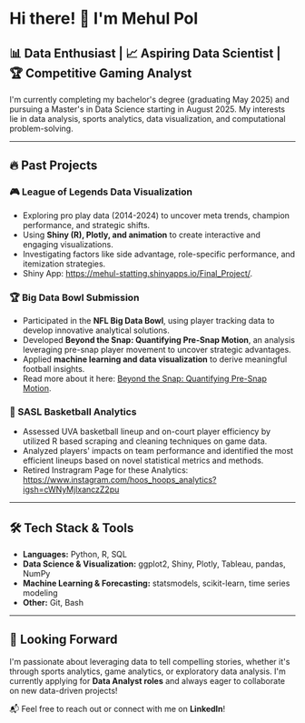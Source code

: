 # Hi there! 👋 I'm Mehul Pol

## 📊 Data Enthusiast | 📈 Aspiring Data Scientist | 🏆 Competitive Gaming Analyst

I'm currently completing my bachelor's degree (graduating May 2025) and pursuing a Master's in Data Science starting in August 2025. My interests lie in data analysis, sports analytics, data visualization, and computational problem-solving.

---

## 🔥 Past Projects

### 🎮 League of Legends Data Visualization

- Exploring pro play data (2014-2024) to uncover meta trends, champion performance, and strategic shifts.
- Using **Shiny (R), Plotly, and animation** to create interactive and engaging visualizations.
- Investigating factors like side advantage, role-specific performance, and itemization strategies.
- Shiny App: https://mehul-statting.shinyapps.io/Final_Project/.

### 🏆 Big Data Bowl Submission

- Participated in the **NFL Big Data Bowl**, using player tracking data to develop innovative analytical solutions.
- Developed **Beyond the Snap: Quantifying Pre-Snap Motion**, an analysis leveraging pre-snap player movement to uncover strategic advantages.
- Applied **machine learning and data visualization** to derive meaningful football insights.
- Read more about it here: [Beyond the Snap: Quantifying Pre-Snap Motion](https://www.kaggle.com/code/maxvanzandt/beyond-the-snap-quantifying-pre-snap-motion).

### 🏀 SASL Basketball Analytics

- Assessed UVA basketball lineup and on-court player efficiency by utilized R based scraping and cleaning techniques on game data.
- Analyzed players' impacts on team performance and identified the most efficient lineups based on novel statistical metrics and methods.
- Retired Instragram Page for these Analytics: https://www.instagram.com/hoos_hoops_analytics?igsh=cWNyMjlxanczZ2pu


---

## 🛠️ Tech Stack & Tools

- **Languages:** Python, R, SQL
- **Data Science & Visualization:** ggplot2, Shiny, Plotly, Tableau, pandas, NumPy
- **Machine Learning & Forecasting:** statsmodels, scikit-learn, time series modeling
- **Other:** Git, Bash

---

## 🚀 Looking Forward

I'm passionate about leveraging data to tell compelling stories, whether it's through sports analytics, game analytics, or exploratory data analysis. I'm currently applying for **Data Analyst roles** and always eager to collaborate on new data-driven projects!

📬 Feel free to reach out or connect with me on **LinkedIn**!


